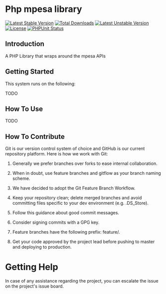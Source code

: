 # Php mpesa library
[![Latest Stable Version](https://poser.pugx.org/hackdelta/mpesa/v)](//packagist.org/packages/hackdelta/mpesa)
[![Total Downloads](https://poser.pugx.org/hackdelta/mpesa/downloads)](//packagist.org/packages/hackdelta/mpesa)
[![Latest Unstable Version](https://poser.pugx.org/hackdelta/mpesa/v/unstable)](//packagist.org/packages/hackdelta/mpesa)
[![License](https://poser.pugx.org/hackdelta/mpesa/license)](//packagist.org/packages/hackdelta/mpesa)
[![PHPUnit Status](https://github.com/Ghostscypher/php-mpesa/actions/workflows/php.yml/badge.svg?branch=main)](https://github.com/Ghostscypher/php-mpesa/actions?query=branch%3Amain)

## Introduction

A PHP Library that wraps around the mpesa APIs

## Getting Started

This system runs on the following:

TODO

## How To Use

TODO

## How To Contribute

Git is our version control system of choice and GitHub is our current
repository platform. Here is how we work with Git:

1. Generally we prefer branches over forks to ease internal collaboration.

2. When in doubt, use feature branches and gitflow as your branch
   naming scheme.

3. We have decided to adopt the Git Feature Branch Workflow.

4. Keep your repository clean; delete merged branches and avoid
   committing files specific to your dev environment (e.g. .DS_Store).

5. Follow this guidance about good commit messages.

6. Consider signing commits with a GPG key.

7. Feature branches have the following prefix: feature/.

8. Get your code approved by the project lead before pushing to master
   and deploying to production.

# Getting Help

In case of any assistance regarding the project, you can escalate the
issue on the project's issue board.
